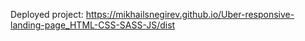 Deployed project: https://mikhailsnegirev.github.io/Uber-responsive-landing-page_HTML-CSS-SASS-JS/dist
